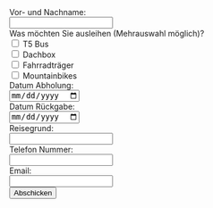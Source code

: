 <html>
<body>
<form action="https://fabform.io/f/3b9UXPJ" method="post">
  <label for="fullName">Vor- und Nachname:</label><br>
  <input name="fullName" type="text" required>
  <br>
  Was möchten Sie ausleihen (Mehrauswahl möglich)?
  <br>
  <input type="checkbox" id="vehicle1" name="T5Bus" value="T5Bus">
  <label for="T5Bus"> T5 Bus</label><br>
  <input type="checkbox" id="vehicle2" name="Dachbox" value="Dachbox">
  <label for="Dachbox"> Dachbox</label><br>
  <input type="checkbox" id="vehicle3" name="Traeger" value="Traeger">
  <label for="Traeger"> Fahrradträger</label><br>
  <input type="checkbox" id="vehicle3" name="bikes" value="Bikes">
  <label for="bikes"> Mountainbikes</label>
  <br>
  <label for="abholung">Datum Abholung:</label><br>
  <input name="abholung" type="date" required>
  <br>
  <label for="rueckgabe">Datum Rückgabe:</label><br>
  <input name="rueckgabe" type="date" required>
  <br>
    <label for="grund">Reisegrund:</label><br>
  <input name="grund" type="text" required>
  <br>
    <label for="telefon">Telefon Nummer:</label><br>
  <input name="telefon" type="tel" required>
  <br>
  <label for="email">Email:</label><br>
  <input name="email" type="email" required>
  <br>
  <button type="submit">Abschicken</button>
</form>
</body>
</html>
